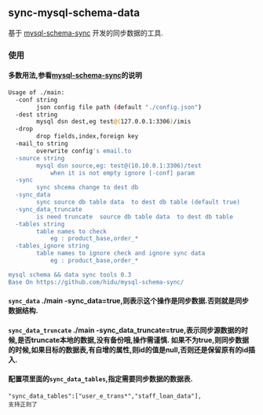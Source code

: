## sync-mysql-schema-data
基于 [mysql-schema-sync](http://github.com/hidu/mysql-schema-sync) 开发的同步数据的工具.
### 使用
#### 多数用法,参看[mysql-schema-sync](http://github.com/hidu/mysql-schema-sync)的说明
```bash
Usage of ./main:
  -conf string
    	json config file path (default "./config.json")
  -dest string
    	mysql dsn dest,eg test@(127.0.0.1:3306)/imis
  -drop
    	drop fields,index,foreign key
  -mail_to string
    	overwrite config's email.to
  -source string
    	mysql dsn source,eg: test@(10.10.0.1:3306)/test
    		when it is not empty ignore [-conf] param
  -sync
    	sync shcema change to dest db
  -sync_data
    	sync source db table data  to dest db table (default true)
  -sync_data_truncate
    	is need truncate  source db table data  to dest db table
  -tables string
    	table names to check
    		eg : product_base,order_*
  -tables_ignore string
    	table names to ignore check and ignore sync data
    		eg : product_base,order_*

mysql schema && data sync tools 0.3
Base On https://github.com/hidu/mysql-schema-sync/
```
#### `sync_data` ./main -sync_data=true,则表示这个操作是同步数据.否则就是同步数据结构.
#### `sync_data_truncate` ./main -sync_data_truncate=true,表示同步源数据的时候,是否truncate本地的数据,没有备份哦,操作需谨慎. 如果不为true,则同步数据的时候,如果目标的数据表,有自增的属性,则id的值是null,否则还是保留原有的id插入.
#### 配置项里面的`sync_data_tables`,指定需要同步数据的数据表.

```
"sync_data_tables":["user_e_trans*","staff_loan_data"],
支持正则了
```

